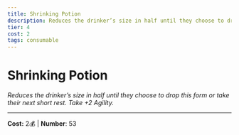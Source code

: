 ```yaml
---
title: Shrinking Potion
description: Reduces the drinker’s size in half until they choose to drop this form or take their next short rest. Take +2 Agility.
tier: 4
cost: 2
tags: consumable
---
```

# Shrinking Potion

_Reduces the drinker’s size in half until they choose to drop this form or take their next short rest. Take +2 Agility._

___
**Cost:** 2💰 | **Number**: 53
